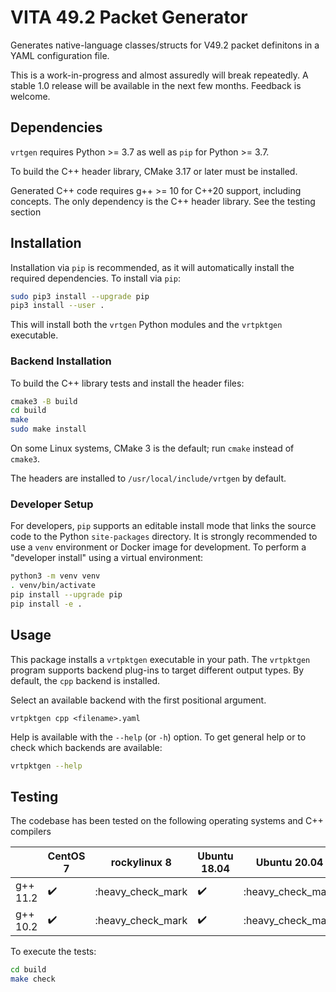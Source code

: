 # VITA 49.2 Packet Generator

Generates native-language classes/structs for V49.2 packet definitons in a YAML configuration file.

This is a work-in-progress and almost assuredly will break repeatedly. A stable 1.0 release will be
available in the next few months. Feedback is welcome.

## Dependencies

`vrtgen` requires Python >= 3.7 as well as `pip` for Python >= 3.7.

To build the C++ header library, CMake 3.17 or later must be installed.

Generated C++ code requires g++ >= 10 for C++20 support, including concepts.
The only dependency is the C++ header library.
See the testing section

## Installation

Installation via `pip` is recommended, as it will automatically install the required dependencies.
To install via `pip`:

```sh
sudo pip3 install --upgrade pip
pip3 install --user .
```

This will install both the `vrtgen` Python modules and the `vrtpktgen` executable.

### Backend Installation

To build the C++ library tests and install the header files:

```sh
cmake3 -B build
cd build
make
sudo make install
```

On some Linux systems, CMake 3 is the default; run `cmake` instead of `cmake3`.

The headers are installed to `/usr/local/include/vrtgen` by default.

### Developer Setup

For developers, `pip` supports an editable install mode that links the source code to the Python
`site-packages` directory.
It is strongly recommended to use a `venv` environment or Docker image for development.
To perform a "developer install" using a virtual environment:

```sh
python3 -m venv venv
. venv/bin/activate
pip install --upgrade pip
pip install -e .
```

## Usage

This package installs a `vrtpktgen` executable in your path.
The `vrtpktgen` program supports backend plug-ins to target different output types.
By default, the `cpp` backend is installed.

Select an available backend with the first positional argument.

```
vrtpktgen cpp <filename>.yaml
```

Help is available with the `--help` (or `-h`) option.
To get general help or to check which backends are available:

```sh
vrtpktgen --help
```

## Testing

The codebase has been tested on the following operating systems and C++ compilers

|          | CentOS 7 | rockylinux 8 | Ubuntu 18.04 | Ubuntu 20.04 |
| -------- | -------- | ------------ | ------------ | ------------ |
| g++ 11.2 | :heavy_check_mark: | :heavy_check_mark  | :heavy_check_mark: | :heavy_check_mark  |
| g++ 10.2 | :heavy_check_mark: | :heavy_check_mark  | :heavy_check_mark: | :heavy_check_mark  |

To execute the tests:

```sh
cd build
make check
```
